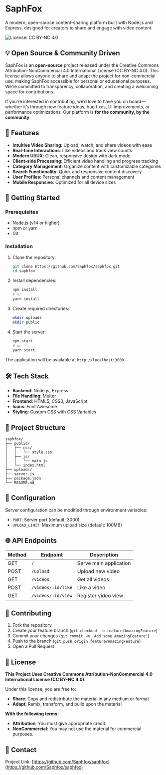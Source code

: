 # SaphFox

A modern, open-source content-sharing platform built with Node.js and Express, designed for creators to share and engage with video content.

![License: CC BY-NC 4.0](https://img.shields.io/badge/License-CC%20BY--NC%204.0-lightgrey.svg)

## 💡 Open Source & Community Driven

SaphFox is an **open-source** project released under the Creative Commons Attribution-NonCommercial 4.0 International License (CC BY-NC 4.0). This license allows anyone to share and adapt the project for non-commercial use, making SaphFox accessible for personal or educational purposes. We’re committed to transparency, collaboration, and creating a welcoming space for contributions. 

If you’re interested in contributing, we’d love to have you on board—whether it’s through new feature ideas, bug fixes, UI improvements, or performance optimizations. Our platform is **for the community, by the community**.

## 🌟 Features

- **Intuitive Video Sharing**: Upload, watch, and share videos with ease
- **Real-time Interactions**: Like videos and track view counts
- **Modern UI/UX**: Clean, responsive design with dark mode
- **Client-side Processing**: Efficient video handling and progress tracking
- **Category Management**: Organize content with customizable categories
- **Search Functionality**: Quick and responsive content discovery
- **User Profiles**: Personal channels and content management
- **Mobile Responsive**: Optimized for all device sizes

## 🚀 Getting Started

### Prerequisites

- Node.js (v14 or higher)
- npm or yarn
- Git

### Installation

1. Clone the repository:
   ```bash
   git clone https://github.com/Saphfox/saphfox.git
   cd saphfox
   ```

2. Install dependencies:
   ```bash
   npm install
   # or
   yarn install
   ```

3. Create required directories:
   ```bash
   mkdir uploads
   mkdir public
   ```

4. Start the server:
   ```bash
   npm start
   # or
   yarn start
   ```

The application will be available at `http://localhost:3000`

## 🛠️ Tech Stack

- **Backend**: Node.js, Express
- **File Handling**: Multer
- **Frontend**: HTML5, CSS3, JavaScript
- **Icons**: Font Awesome
- **Styling**: Custom CSS with CSS Variables

## 📁 Project Structure

```
saphfox/
├── public/
│   ├── css/
│   │   └── style.css
│   ├── js/
│   │   └── main.js
│   └── index.html
├── uploads/
├── server.js
├── package.json
└── README.md
```

## 🔧 Configuration

Server configuration can be modified through environment variables:

- `PORT`: Server port (default: 3000)
- `UPLOAD_LIMIT`: Maximum upload size (default: 100MB)

## 🌐 API Endpoints

| Method | Endpoint             | Description              |
|--------|-----------------------|--------------------------|
| GET    | `/`                  | Serve main application   |
| POST   | `/upload`            | Upload new video         |
| GET    | `/videos`            | Get all videos           |
| POST   | `/videos/:id/like`   | Like a video             |
| GET    | `/videos/:id/view`   | Register video view      |

## 🤝 Contributing

1. Fork the repository
2. Create your feature branch (`git checkout -b feature/AmazingFeature`)
3. Commit your changes (`git commit -m 'Add some AmazingFeature'`)
4. Push to the branch (`git push origin feature/AmazingFeature`)
5. Open a Pull Request

## 📝 License

**This Project Uses Creative Commons Attribution-NonCommercial 4.0 International License (CC BY-NC 4.0).**

Under this license, you are free to:
- **Share**: Copy and redistribute the material in any medium or format
- **Adapt**: Remix, transform, and build upon the material

**With the following terms:**
- **Attribution**: You must give appropriate credit.
- **NonCommercial**: You may not use the material for commercial purposes.

## 📧 Contact

Project Link: [https://github.com/Saphfox/saphfox](https://github.com/Saphfox/saphfox)